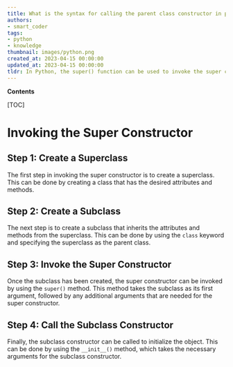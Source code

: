 ```yaml
---
title: What is the syntax for calling the parent class constructor in python?
authors:
- smart_coder
tags:
- python
- knowledge
thumbnail: images/python.png
created_at: 2023-04-15 00:00:00
updated_at: 2023-04-15 00:00:00
tldr: In Python, the super() function can be used to invoke the super constructor.
---
```


**Contents**

[TOC]

# Invoking the Super Constructor

## Step 1: Create a Superclass
The first step in invoking the super constructor is to create a superclass. This can be done by creating a class that has the desired attributes and methods.

## Step 2: Create a Subclass
The next step is to create a subclass that inherits the attributes and methods from the superclass. This can be done by using the `class` keyword and specifying the superclass as the parent class.

## Step 3: Invoke the Super Constructor
Once the subclass has been created, the super constructor can be invoked by using the `super()` method. This method takes the subclass as its first argument, followed by any additional arguments that are needed for the super constructor.

## Step 4: Call the Subclass Constructor
Finally, the subclass constructor can be called to initialize the object. This can be done by using the `__init__()` method, which takes the necessary arguments for the subclass constructor.
